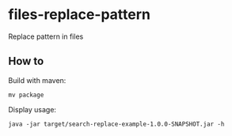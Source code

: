 # files-replace-pattern
Replace pattern in files

## How to
Build with maven:
```
mv package
```

Display usage:
```
java -jar target/search-replace-example-1.0.0-SNAPSHOT.jar -h
```

